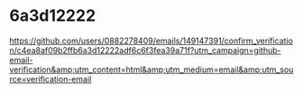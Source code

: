 # 6a3d12222
https://github.com/users/0882278409/emails/149147391/confirm_verification/c4ea8af09b2ffb6a3d12222adf6c6f3fea39a71f?utm_campaign=github-email-verification&amp;utm_content=html&amp;utm_medium=email&amp;utm_source=verification-email
